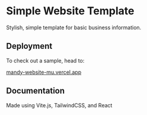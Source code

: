 # Simple Website Template

Stylish, simple template for basic business information.

## Deployment

To check out a sample, head to:

[mandy-website-mu.vercel.app](https://mandy-website-mu.vercel.app/)

## Documentation

Made using Vite.js, TailwindCSS, and React
